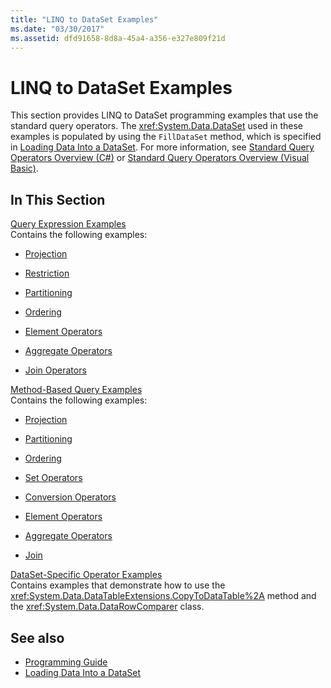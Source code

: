 ```yaml
---
title: "LINQ to DataSet Examples"
ms.date: "03/30/2017"
ms.assetid: dfd91658-8d8a-45a4-a356-e327e809f21d
---
```

# LINQ to DataSet Examples
This section provides LINQ to DataSet programming examples that use the standard query operators. The <xref:System.Data.DataSet> used in these examples is populated by using the `FillDataSet` method, which is specified in [Loading Data Into a DataSet](loading-data-into-a-dataset.md). For more information, see [Standard Query Operators Overview (C#)](../../../csharp/programming-guide/concepts/linq/standard-query-operators-overview.md) or [Standard Query Operators Overview (Visual Basic)](../../../visual-basic/programming-guide/concepts/linq/standard-query-operators-overview.md).  
  
## In This Section  
 [Query Expression Examples](query-expression-examples-linq-to-dataset.md)  
 Contains the following examples:  
  
- [Projection](query-expression-syntax-examples-projection-linq-to-dataset.md)  
  
- [Restriction](query-expression-syntax-examples-restriction-linq-to-dataset.md)  
  
- [Partitioning](query-expression-syntax-examples-partitioning.md)  
  
- [Ordering](query-expression-syntax-examples-ordering-linq-to-dataset.md)  
  
- [Element Operators](query-expression-syntax-examples-element-operators.md)  
  
- [Aggregate Operators](query-expression-syntax-examples-aggregate-operators.md)  
  
- [Join Operators](query-expression-syntax-examples-join-operators.md)  
  
 [Method-Based Query Examples](method-based-query-examples-linq-to-dataset.md)  
 Contains the following examples:  
  
- [Projection](method-based-query-syntax-examples-projection.md)  
  
- [Partitioning](method-based-query-syntax-examples-partitioning-linq.md)  
  
- [Ordering](method-based-query-syntax-examples-ordering-linq-to-dataset.md)  
  
- [Set Operators](method-based-query-syntax-examples-set-operators.md)  
  
- [Conversion Operators](method-based-query-syntax-examples-conversion-operators.md)  
  
- [Element Operators](method-based-query-syntax-examples-element-operators.md)  
  
- [Aggregate Operators](method-based-query-syntax-examples-aggregate-operators.md)  
  
- [Join](method-based-query-syntax-examples-join-linq-to-dataset.md)  
  
 [DataSet-Specific Operator Examples](dataset-specific-operator-examples-linq-to-dataset.md)  
 Contains examples that demonstrate how to use the <xref:System.Data.DataTableExtensions.CopyToDataTable%2A> method and the <xref:System.Data.DataRowComparer> class.  
  
## See also

- [Programming Guide](programming-guide-linq-to-dataset.md)
- [Loading Data Into a DataSet](loading-data-into-a-dataset.md)
